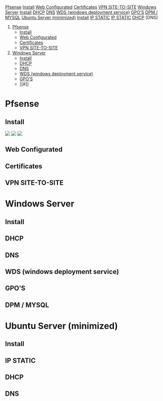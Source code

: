 [Pfsense](#Pfsense)
[Install](#Install)
[Web Configurated](#Web%20Configurated)
[Certificates](#Certificates)
[VPN SITE-TO-SITE](#VPN%20SITE-TO-SITE)
[Windows Server](#Windows%20Server)
[Install](#Install)
[DHCP](#DHCP)
[DNS](#DNS)
[WDS (windows deployment service)](#WDS%20(windows%20deployment%20service))
[GPO’S](#GPO’S)
[DPM / MYSQL](#DPM%20/%20MYSQL)
[Ubuntu Server (minimized)](#Ubuntu%20Server%20(minimized))
[Install](#Install)
[IP STATIC](#IP%20STATIC)
[IP STATIC](#IP%20STATIC)
[DHCP](#DHCP)
[DNS]

1. [Pfsense](#Pfsense)
	- [Install](#Install)
	- [Web Configurated](Manual%20-%20Sistemas.md#Web%20Configurated)
	- [Certificates](#Certificates)
	- [VPN SITE-TO-SITE](#VPN%20SITE-TO-SITE)
2. [Windows Server](#Windows%20Server)
	- [Install](#Install)
	- [DHCP](#DHCP)
	- [DNS](#DNS)
	- [WDS (windows deployment service)](#WDS%20(windows%20deployment%20service))
	- [GPO’S](#GPO’S)
	- [[#]]


# Pfsense 
## Install
![](../../attachments/1%20-%20Pfsense%20Installation.png)
![](../../attachments/Untitled.png)
![](../../attachments/Untitled-1.png)

## Web Configurated

## Certificates
## VPN SITE-TO-SITE
# Windows Server
## Install
## DHCP
## DNS
## WDS (windows deployment service)
## GPO’S
## DPM / MYSQL
# Ubuntu Server (minimized)
## Install
## IP STATIC
## DHCP
## DNS